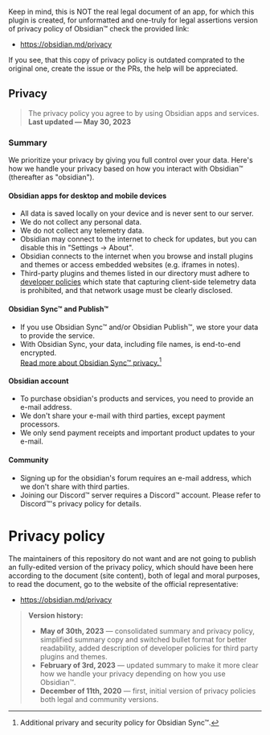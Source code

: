 Keep in mind, this is NOT the real legal document of an app, for which this plugin
is created, for unformatted and one-truly for legal assertions version of privacy
policy of Obsidian™ check the provided link:

- <https://obsidian.md/privacy>

If you see, that this copy of privacy policy is outdated comprated to the original
one, create the issue or the PRs, the help will be appreciated.

## Privacy

> The privacy policy you agree to by using Obsidian apps and services.\
> **Last updated — May 30, 2023**

### Summary

We prioritize your privacy by giving you full control over your data. Here's how
we handle your privacy based on how you interact with Obsidian™ (thereafter as "obsidian").

#### Obsidian apps for desktop and mobile devices

- All data is saved locally on your device and is never sent to our server.
- We do not collect any personal data.
- We do not collect any telemetry data.
- Obsidian may connect to the internet to check for updates, but you can disable
  this in "Settings → About".
- Obsidian connects to the internet when you browse and install plugins and themes
  or access embedded websites (e.g. iframes in notes).
- Third-party plugins and themes listed in our directory must adhere to
  [developer policies](https://docs.obsidian.md/Developer+policies) which state
  that capturing client-side telemetry data is prohibited, and that network usage
  must be clearly disclosed.

#### Obsidian Sync™ and Publish™

- If you use Obsidian Sync™ and/or Obsidian Publish™, we store your data to provide
  the service.
- With Obsidian Sync, your data, including file names, is end-to-end encrypted. \
  [Read more about Obsidian Sync™ privacy.](https://help.obsidian.md/Obsidian+Sync/Security+and+privacy)[^1]

#### Obsidian account

- To purchase obsidian's products and services, you need to provide an e-mail address.
- We don't share your e-mail with third parties, except payment processors.
- We only send payment receipts and important product updates to your e-mail.

#### Community

- Signing up for the obsidian's forum requires an e-mail address, which we don't
  share with third parties.
- Joining our Discord™ server requires a Discord™ account.
  Please refer to Discord™'s privacy policy for details.

Privacy policy
==============

The maintainers of this repository do not want and are not going to publish an
fully-edited version of the privacy policy, which should have been here according
to the document (site content), both of legal and moral purposes, to read the document,
go to the website of the official representative:

- <https://obsidian.md/privacy>

> **Version history:**
>
> - **May of 30th, 2023** — consolidated summary and privacy policy, simplified
    summary copy and switched bullet format for better readability, added description
    of developer policies for third party plugins and themes.
> - **February of 3rd, 2023** — updated summary to make it more clear how we handle
    your privacy depending on how you use Obsidian™.
> - **December of 11th, 2020** — first, initial version of privacy policies both
    legal and community versions.

[^1]: Additional privary and security policy for Obsidian Sync™.
